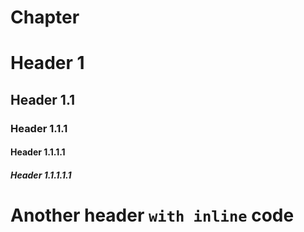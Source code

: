 # Chapter

<!-- toc -->

# Header 1

## Header 1.1

### Header 1.1.1

#### Header 1.1.1.1

##### Header 1.1.1.1.1

# Another header `with inline` code
